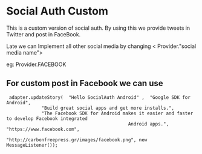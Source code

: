 # Social Auth Custom

 This is a custom version of social auth. By using this we provide tweets in  Twitter and post in FaceBook.
 
 Late we can Implement all other social media by changing  < Provider."social media name">
 
 eg: Provider.FACEBOOK
 
## For custom post in Facebook we can use

``` 
 adapter.updateStory(  "Hello SocialAuth Android" ,  "Google SDK for Android",
             "Build great social apps and get more installs.",
             "The Facebook SDK for Android makes it easier and faster to develop Facebook integrated 
                                             Android apps.",  "https://www.facebook.com",               
                                            "http://carbonfreepress.gr/images/facebook.png", new MessageListener());                

```